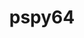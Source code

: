 ---
layout: tag-list
type: tag
title: pspy64
slug: PSPY64
category: HTB
sidebar: false
description: >
   Es una herramienta de línea de comandos diseñada para monitorizar procesos sin necesidad de permisos de root..
---